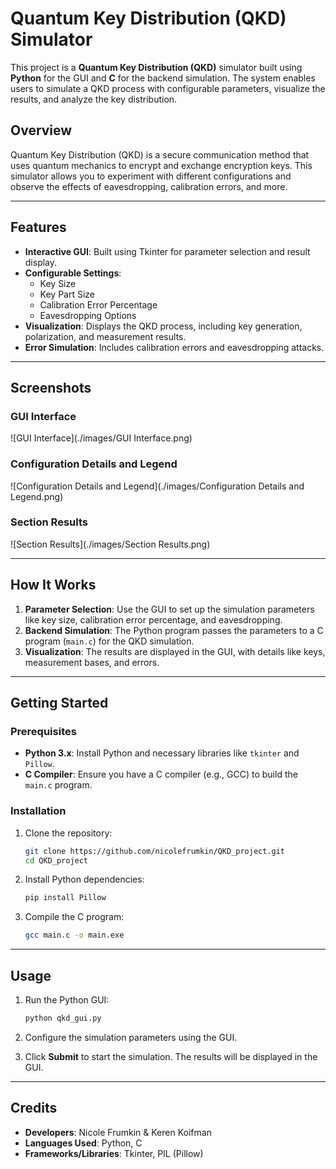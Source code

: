 
# Quantum Key Distribution (QKD) Simulator

This project is a **Quantum Key Distribution (QKD)** simulator built using **Python** for the GUI and **C** for the backend simulation. The system enables users to simulate a QKD process with configurable parameters, visualize the results, and analyze the key distribution.

## Overview

Quantum Key Distribution (QKD) is a secure communication method that uses quantum mechanics to encrypt and exchange encryption keys. This simulator allows you to experiment with different configurations and observe the effects of eavesdropping, calibration errors, and more.

---

## Features

- **Interactive GUI**: Built using Tkinter for parameter selection and result display.
- **Configurable Settings**:
  - Key Size
  - Key Part Size
  - Calibration Error Percentage
  - Eavesdropping Options
- **Visualization**: Displays the QKD process, including key generation, polarization, and measurement results.
- **Error Simulation**: Includes calibration errors and eavesdropping attacks.

---

## Screenshots

### GUI Interface
![GUI Interface](./images/GUI Interface.png)

### Configuration Details and Legend
![Configuration Details and Legend](./images/Configuration Details and Legend.png)

### Section Results
![Section Results](./images/Section Results.png)

---

## How It Works

1. **Parameter Selection**: Use the GUI to set up the simulation parameters like key size, calibration error percentage, and eavesdropping.
2. **Backend Simulation**: The Python program passes the parameters to a C program (`main.c`) for the QKD simulation.
3. **Visualization**: The results are displayed in the GUI, with details like keys, measurement bases, and errors.

---

## Getting Started

### Prerequisites

- **Python 3.x**: Install Python and necessary libraries like `tkinter` and `Pillow`.
- **C Compiler**: Ensure you have a C compiler (e.g., GCC) to build the `main.c` program.

### Installation

1. Clone the repository:
   ```bash
   git clone https://github.com/nicolefrumkin/QKD_project.git
   cd QKD_project
   ```

2. Install Python dependencies:
   ```bash
   pip install Pillow
   ```

3. Compile the C program:
   ```bash
   gcc main.c -o main.exe
   ```

---

## Usage

1. Run the Python GUI:
   ```bash
   python qkd_gui.py
   ```

2. Configure the simulation parameters using the GUI.

3. Click **Submit** to start the simulation. The results will be displayed in the GUI.
---
## Credits
- **Developers**: Nicole Frumkin & Keren Koifman
- **Languages Used**: Python, C
- **Frameworks/Libraries**: Tkinter, PIL (Pillow)
